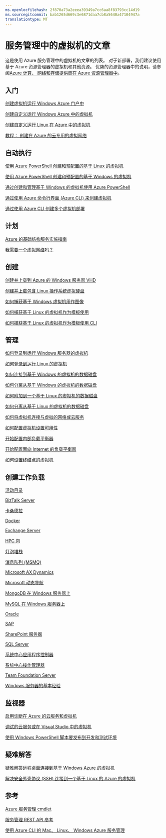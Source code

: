 ```yaml
---
ms.openlocfilehash: 2f870a73a2eeea39349a7cc6aa8f83793cc14d19
ms.sourcegitcommit: bab1265d669c3e6871daa7cb8a5640a47104947a
translationtype: MT
---
```

<properties
    pageTitle="服务管理中的虚拟机的文章 |Microsoft Azure"
    description="本文列出了资源，以帮助您创建和管理虚拟机在 Azure 服务管理。"
    services="virtual-machines"
    documentationCenter=""
    authors="dlepow"
    manager="timlt"
    editor=""
    tags="azure-service-management"/>

<tags
    ms.service="virtual-machines"
    ms.devlang="na"
    ms.topic="get-started-article"
    ms.tgt_pltfrm="vm-multiple"
    ms.workload="infrastructure-services"
    ms.date="07/28/2015"
    ms.author="danlep"/>

# 服务管理中的虚拟机的文章
这是使用 Azure 服务管理中的虚拟机的文章的列表。 对于新部署，我们建议使用基于 Azure 资源管理器的虚拟机和其他资源。 优势的资源管理器中的说明，请参阅[Azure 计算、 网络和存储提供商在 Azure 资源管理器中](virtual-machines-azurerm-versus-azuresm.md)。

## 入门

[创建虚拟机运行 Windows Azure 门户中](virtual-machines-windows-tutorial-classic-portal.md)

[创建自定义运行 Windows Azure 中的虚拟机](virtual-machines-windows-create-custom.md)

[创建自定义运行 Linux 在 Azure 中的虚拟机](virtual-machines-linux-create-custom.md)

[教程︰ 创建在 Azure 的云专用的虚拟网络](create-virtual-network.md)

## 自动执行

[使用 Azure PowerShell 创建和预配置的基于 Linux 的虚拟机](virtual-machines-ps-create-preconfigure-linux-vms.md)

[使用 Azure PowerShell 创建和预配置的基于 Windows 的虚拟机](virtual-machines-ps-create-preconfigure-windows-vms.md)

[通过创建和管理基于 Windows 的虚拟机使用 Azure PowerShell](virtual-machines-create-windows-powershell-service-manager.md)

[通过使用 Azure 命令行界面 (Azure CLI) 来创建虚拟机](virtual-machines-xplat-getting-started.md)

[通过使用 Azure CLI 创建多个虚拟机部署](virtual-machines-create-multi-vm-deployment-xplat-cli.md)

## 计划

[Azure 的基础结构服务实施指南](virtual-machines-infrastructure-services-implementation-guidelines.md)

[我需要一个虚拟网络吗？](../virtual-network/virtual-networks-overview.md)

## 创建

[创建并上载到 Azure 的 Windows 服务器 VHD](virtual-machines-create-upload-vhd-windows-server.md)

[创建并上载包含 Linux 操作系统虚拟硬盘](virtual-machines-linux-create-upload-vhd.md)

[如何捕获基于 Windows 虚拟机用作图像](virtual-machines-capture-image-windows-server.md)


[如何捕获基于 Linux 的虚拟机作为模板使用](virtual-machines-linux-capture-image.md)

[如何捕获基于 Linux 的虚拟机作为模板使用 CLI](virtual-machines-vm-capture-image-cli.md)


## 管理

[如何登录到运行 Windows 服务器的虚拟机](virtual-machines-log-on-windows-server.md)

[如何登录到运行 Linux 的虚拟机](virtual-machines-linux-how-to-log-on.md)

[如何连接到基于 Windows 的虚拟机的数据磁盘](storage-windows-attach-disk.md)

[如何分离从基于 Windows 的虚拟机的数据磁盘](storage-windows-detach-disk.md)

[如何附加到一个基于 Linux 的虚拟机的数据磁盘](virtual-machines-linux-how-to-attach-disk.md)

[如何分离从基于 Linux 的虚拟机的数据磁盘](virtual-machines-linux-how-to-detach-disk.md)

[如何将虚拟机连接与虚拟的网络或云服务](cloud-services-connect-virtual-machine.md)

[如何配置虚拟机设置可用性](virtual-machines-how-to-configure-availability.md)

[开始配置内部负载平衡器](../load-balancer/load-balancer-internal-getstarted.md)

[开始配置面向 Internet 的负载平衡器](../load-balancer/load-balancer-internet-getstarted.md)

[如何设置终结点的虚拟机](virtual-machines-set-up-endpoints.md)

## 创建工作负载

[活动目录](https://msdn.microsoft.com/library/azure/jj156090.aspx)

[BizTalk Server](https://msdn.microsoft.com/library/azure/jj248689)

[卡桑德拉](virtual-machines-linux-nodejs-running-cassandra.md)

[Docker](virtual-machines-docker-with-xplat-cli.md)

[Exchange Server](https://technet.microsoft.com/library/jj619301.aspx)

[HPC 包](https://msdn.microsoft.com/library/azure/dn518135.aspx)

[灯泡堆栈](virtual-machines-linux-install-lamp-stack.md)

[消息队列 (MSMQ)](https://msdn.microsoft.com/library/azure/dn529082.aspx)

[Microsoft AX Dynamics](https://technet.microsoft.com/library/dn741581.aspx)

[Microsoft 动态导航](https://msdn.microsoft.com/library/azure/dn168977.aspx)

[MongoDB 在 Windows 服务器上](virtual-machines-install-mongodb-windows-server.md)

[MySQL 在 Windows 服务器上](virtual-machines-mysql-windows-server-2008r2.md)

[Oracle](virtual-machines-oracle-azure-virtual-machines.md)

[SAP](https://msdn.microsoft.com/library/azure/dn745892.aspx)

[SharePoint 服务器](virtual-machines-workload-intranet-sharepoint-farm.md)

[SQL Server](virtual-machines-sql-server-infrastructure-services.md)

[系统中心应用程序控制器](https://technet.microsoft.com/library/dn249764.aspx)

[系统中心操作管理器](https://technet.microsoft.com/library/dn249696.aspx#BKMK_Azure)

[Team Foundation Server](https://msdn.microsoft.com/library/azure/dn769056.aspx)

[Windows 服务器的基本经验](https://msdn.microsoft.com/library/azure/dn520827.aspx)

## 监视器

[启用诊断在 Azure 的云服务和虚拟机](../cloud-services/cloud-services-dotnet-diagnostics.md)

[调试的云服务或在 Visual Studio 中的虚拟机](https://msdn.microsoft.com/library/azure/ff683670.aspx)

[使用 Windows PowerShell 脚本要发布到开发和测试环境](https://msdn.microsoft.com/library/azure/dn642480.aspx)

## 疑难解答

[疑难解答远程桌面连接到基于 Windows Azure 的虚拟机](virtual-machines-troubleshoot-remote-desktop-connections.md)

[解决安全外壳协议 (SSH) 连接到一个基于 Linux 的 Azure 的虚拟机](virtual-machines-troubleshoot-ssh-connections.md)

## 参考

[Azure 服务管理 cmdlet](https://msdn.microsoft.com/library/azure/dn708504.aspx)

[服务管理 REST API 参考](https://msdn.microsoft.com/library/azure/ee460799.aspx)

[使用 Azure CLI 的 Mac、 Linux、 Windows Azure 服务管理](virtual-machines-command-line-tools.md)
